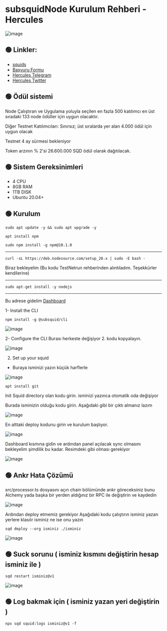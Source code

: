 # subsquidNode Kurulum Rehberi - Hercules
![image](https://github.com/herculessx/subsquidNode/assets/101635385/b0e1aa8a-4e2b-4720-893f-b2786ab4529c)

 ## 🟢 Linkler:

 * [squids](https://app.subsquid.io/squids/)
 * [Başvuru Formu](https://subsquid.deform.cc/testnetnodeapplication/)
 * [Hercules Telegram](https://t.me/HerculesNode)
 * [Hercules Twitter](https://twitter.com/Herculesnode)


 ## 🟢 Ödül sistemi

 Node Çalıştıran ve Uygulama yoluyla seçilen en fazla 500 katılımcı  en üst sıradaki 133 node ödüller için uygun olacaktır.

 Diğer Testnet Katılımcıları: Sınırsız; üst sıralarda yer alan 4.000 ödül için uygun olacak

 Testnet 4 ay sürmesi bekleniyor

 Token arzının % 2'si  26.600.000 SQD ödül olarak dağıtılacak.

## 🟢 Sistem Gereksinimleri

* 4 CPU
* 8GB RAM
* 1TB DISK
* Ubuntu 20.04+


## 🟢 Kurulum



```shell
sudo apt update -y && sudo apt upgrade -y
```

```shell
apt install npm
```

```shell
sudo npm install -g npm@10.1.0
```

<hr>

```shell
curl -sL https://deb.nodesource.com/setup_20.x | sudo -E bash -
```
Biraz bekleyelim  (Bu kodu TestNetrun rehberinden alıntıladım. Teşekkürler kendilerine)
<br><hr>



```shell
sudo apt-get install -y nodejs
```

<hr>

Bu adrese gidelim [ Dashboard](https://app.subsquid.io/squids/)   
  
1- Install the CLI

```shell
npm install -g @subsquid/cli
```
![image](https://github.com/herculessx/subsquidNode/assets/101635385/5f3440d8-53a7-4aba-bcdc-23846e5dcc1a)


2- Configure the CLI  Burası herkeste değişiyor 2. kodu kopyalayın.

![image](https://github.com/herculessx/subsquidNode/assets/101635385/9836e6c9-805e-4740-9f84-2633189ef156)


2. Set up your squid 

* Buraya isminizi yazın küçük harflerle 

![image](https://github.com/herculessx/subsquidNode/assets/101635385/0b16cba4-6793-4ac3-b849-5afa89711a99)


```shell
apt install git
```

Init Squid directory olan kodu girin. isminizi yazınca otomatik oda değişiyor

Burada isminizin olduğu kodu girin. Aşağıdaki gibi bir çıktı almanız lazım

![image](https://github.com/herculessx/subsquidNode/assets/101635385/91d69e8e-c3e6-478e-ae00-506e7912eb09)


En alttaki deploy kodunu girin ve kurulum başlıyor.


![image](https://github.com/herculessx/subsquidNode/assets/101635385/bebf4c73-b9ac-460d-b29f-24e0478efd03)


Dashboard kısmına gidin ve ardından panel açılacak sync olmasını bekleyelim şimdilik bu kadar. Resimdeki gibi olması gerekiyor

![image](https://github.com/herculessx/subsquidNode/assets/101635385/69a9a1a1-00f9-4671-ac49-1ebac38511a9)


## 🟢 Ankr Hata Çözümü

src/processor.ts  dosyasını açın chain bölümünde ankr göreceksiniz bunu Alchemy yada başka bir yerden aldığınız bir RPC ile değiştirin ve kaydedin

![image](https://github.com/herculessx/subsquidNode/assets/101635385/777ff06c-d610-4ff0-a760-808b852e797b)

Ardından deploy etmemiz gerekiyor  Aşağıdaki kodu çalıştırın isminiz yazan yerlere klasör isminiz ne ise onu yazın 


```shell
sqd deploy --org isminiz ./isminiz
```

![image](https://github.com/herculessx/subsquidNode/assets/101635385/69d5290a-1b48-4a94-b175-25c0b629b089)


## 🟢 Suck sorunu ( isminiz kısmını değiştirin hesap isminiz ile )

```shell
sqd restart isminiz@v1
```

![image](https://github.com/herculessx/subsquidNode/assets/101635385/8af61c81-5c6c-4834-a69b-5a31ec5587a1)


## 🟢 Log bakmak için  ( isminiz yazan yeri değiştirin )

```shell
npx sqd squid:logs isminiz@v1 -f
```



